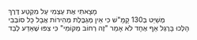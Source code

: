מָצָאתִי אֶת עַצְמִי עַל מִקְטַע דֶּרֶךְ  
מְשַׁיֵּט בְּ130 קָמָ"שׁ
כִּי אֵין
מְגַבֶּלֶת מְהִירוֹת
אֲבָל כָּל סוֹבְבִי  
הָלְכוּ בָּרֶגֶל
אַף אֶחָד לֹא אָמַר
"זֶה רְחוֹב מְקוֹמִי"
כִּי צִפּוּ
שֶׁאֵדַע לְבַד
